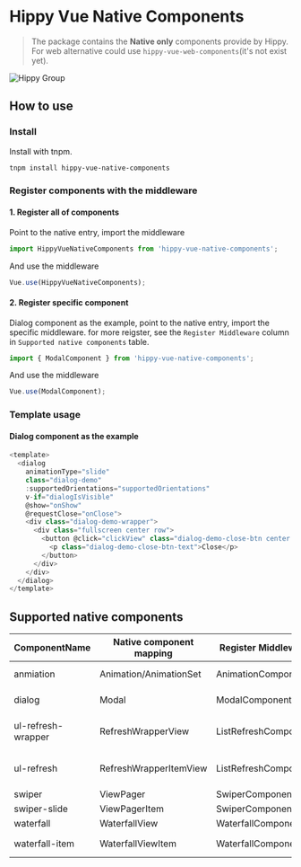 # Hippy Vue Native Components

> The package contains the **Native only** components provide by Hippy.
> For web alternative could use `hippy-vue-web-components`(it's not exist yet).

![Hippy Group](https://img.shields.io/badge/group-Hippy-blue.svg)

## How to use

### Install

Install with tnpm.

```bash
tnpm install hippy-vue-native-components
```

### Register components with the middleware

#### 1. Register all of components

Point to the native entry, import the middleware

```javascript
import HippyVueNativeComponents from 'hippy-vue-native-components';
```

And use the middleware

```javascript
Vue.use(HippyVueNativeComponents);
```

#### 2. Register specific component

Dialog component as the example, point to the native entry, import the specific middleware.
for more reigster, see the `Register Middleware` column in `Supported native components` table.

```javascript
import { ModalComponent } from 'hippy-vue-native-components';
```

And use the middleware

```javascript
Vue.use(ModalComponent);
```

### Template usage

#### Dialog component as the example

```javascript
<template>
  <dialog
    animationType="slide"
    class="dialog-demo"
    :supportedOrientations="supportedOrientations"
    v-if="dialogIsVisible"
    @show="onShow"
    @requestClose="onClose">
    <div class="dialog-demo-wrapper">
      <div class="fullscreen center row">
        <button @click="clickView" class="dialog-demo-close-btn center row">
          <p class="dialog-demo-close-btn-text">Close</p>
        </button>
      </div>
    </div>
  </dialog>
</template>
```

## Supported native components

| ComponentName      | Native component mapping | Register Middleware   | Description                   |
| ------------------ | ------------------------ | --------------------- | ----------------------------- |
| anmiation          | Animation/AnimationSet   | AnimationComponent    | Animation component           |
| dialog             | Modal                    | ModalComponent        | Native modal                  |
| ul-refresh-wrapper | RefreshWrapperView       | ListRefreshComponent  | Wrap the ul to pull refresh   |
| ul-refresh         | RefreshWrapperItemView   | ListRefreshComponent  | Contents in pull down area    |
| swiper             | ViewPager                | SwiperComponent       | Slider                        |
| swiper-slide       | ViewPagerItem            | SwiperComponent       | Slider Page                   |
| waterfall          | WaterfallView            | WaterfallComponent    | Waterfall                     |
| waterfall-item     | WaterfallViewItem        | WaterfallComponent    | Waterfall Item                |
